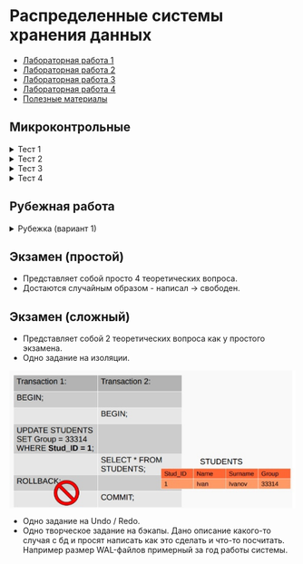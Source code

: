 # Распределенные системы хранения данных

+ [Лабораторная работа 1](./LAB_1)
+ [Лабораторная работа 2](./LAB_2)
+ [Лабораторная работа 3](./LAB_3)
+ [Лабораторная работа 4](./LAB_4)
+ [Полезные материалы](./docs)

## Микроконтрольные
<details>
  <summary>Тест 1</summary>
  <img align="middle" alt="микрокр-1" src="./tests/img/test1.jpg" /> 
</details>

<details>
  <summary>Тест 2</summary>
  <img align="middle" alt="микрокр-2" src="tests/img/test2-n.jpg" /> 
</details>

<details>
  <summary>Тест 3</summary>
  <img align="middle" alt="микрокр-3" src="./tests/img/test3.jpg" /> 
</details>

<details>
  <summary>Тест 4</summary>
  <img align="middle" alt="микрокр-4" src="./tests/img/test4.jpg" /> 
</details>

## Рубежная работа
<details>
  <summary>Рубежка (вариант 1)</summary>
  <img align="middle" alt="рубеж-1" src="./tests/img/rybej_var1.jpg" /> 
</details>

## Экзамен (простой)
+ Представляет собой просто 4 теоретических вопроса.  
+ Достаются случайным образом - написал -> свободен.

## Экзамен (сложный)
+ Представляет собой 2 теоретических вопроса как у простого экзамена.    
+ Одно задание на изоляции.  
<img align="middle" alt="Задание 2" src="./tests/img/exam-task2.jpg" />

+ Одно задание на Undo / Redo.  
+ Одно творческое задание на бэкапы. Дано описание какого-то случая с бд и просят написать как это сделать и что-то посчитать. Например размер WAL-файлов примерный за год работы системы.
